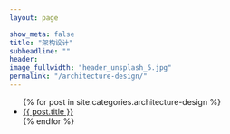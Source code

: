 ```yaml
---
layout: page

show_meta: false
title: "架构设计"
subheadline: ""
header:
image_fullwidth: "header_unsplash_5.jpg"
permalink: "/architecture-design/"
---
```

<ul>
    {% for post in site.categories.architecture-design %}
    <li><a href="{{ site.url }}{{ site.baseurl }}{{ post.url }}">{{ post.title }}</a></li>
    {% endfor %}
</ul>